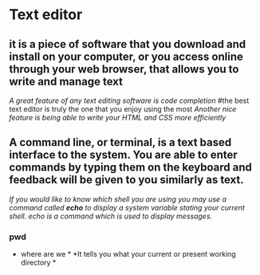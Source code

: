 
# Text editor
## it is a piece of software that you download and install on your computer, or you access online through your web browser, that allows you to write and manage text
*A great feature of any text editing software is code completion*
#the best text editor is truly the one that you enjoy using the most
*Another nice feature is being able to write your HTML and CSS more
efficiently*

## A command line, or terminal, is a text based interface to the system. You are able to enter commands by typing them on the keyboard and feedback will be given to you similarly as text.
*If you would like to know which shell you are using you may use a command called **echo** to display a system variable stating your current shell. echo is a command which is used to display messages.*

### pwd
* where are we *
*It tells you what your current or present working directory *

